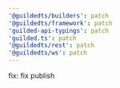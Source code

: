 ```yaml
---
'@guildedts/builders': patch
'@guildedts/framework': patch
'guilded-api-typings': patch
'guilded.ts': patch
'@guildedts/rest': patch
'@guildedts/ws': patch
---
```


fix: fix publish
